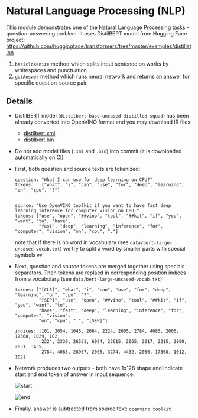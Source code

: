 # Natural Language Processing (NLP)

This module demonstrates one of the Natural Language Processing tasks - question-answering problem.
It uses DistilBERT model from Hugging Face project: https://github.com/huggingface/transformers/tree/master/examples/distillation

1. `basicTokenize` method which splits input sentence on works by whitespaces and punctuation
2. `getAnswer` method which runs neural network and returns an answer for specific question-source pair.

## Details

* DistilBERT model (`distilbert-base-uncased-distilled-squad`) has been already converted
into OpenVINO format and you may download IR files:

  * [distilbert.xml](https://mega.nz/#!IZE0iYaT!XR9MdIy7B4EqVKOiiHppmliRf6E4ov_rtKs18wmyx3I)
  * [distilbert.bin](https://mega.nz/#!lAEwmKKS!1uNNTyrBkROtYjJMeUB6bEMpppwud2TsRVokOvVR09s)

* Do not add model files (`.xml` and `.bin`) into commit (it is downloaded automatically on CI)

* First, both question and source texts are tokenized:
    ```
    question: "What I can use for deep learning on CPU?"
    tokens:   ["what", "i", "can", "use", "for", "deep", "learning", "on", "cpu", "?"]


    source: "Use OpenVINO toolkit if you want to have fast deep learning inference for computer vision on CPU."
    tokens: ["use", "open", "##vino", "tool", "##kit", "if", "you", "want", "to", "have",
             "fast", "deep", "learning", "inference", "for", "computer", "vision", "on", "cpu", "."]
    ```

    note that if there is no word in vocabulary (see `data/bert-large-uncased-vocab.txt`) we try
    to split a word by smaller parts with special symbols `##`.

* Next, question and source tokens are merged together using specials separators.
Then tokens are replaed in corresponding position indices from a vocabulary (see `data/bert-large-uncased-vocab.txt`)

    ```
    tokens: ["[CLS]", "what", "i", "can", "use", "for", "deep", "learning", "on", "cpu", "?",
             "[SEP]", "use", "open", "##vino", "tool", "##kit", "if", "you", "want", "to",
             "have", "fast", "deep", "learning", "inference", "for", "computer", "vision",
             "on", "cpu", ".", "[SEP]"]

    indices: [101, 2054, 1045, 2064, 2224, 2005, 2784, 4083, 2006, 17368, 1029, 102,
              2224, 2330, 26531, 6994, 23615, 2065, 2017, 2215, 2000, 2031, 3435,
              2784, 4083, 28937, 2005, 3274, 4432, 2006, 17368, 1012, 102]
    ```

* Network produces two outputs - both have 1x128 shape and indicate start and end token of answer in input sequence.

    ![start](../../data/squad_start.png)

    ![end](../../data/squad_end.png)

* Finally, answer is subtracted from source text: `openvino toolkit`
